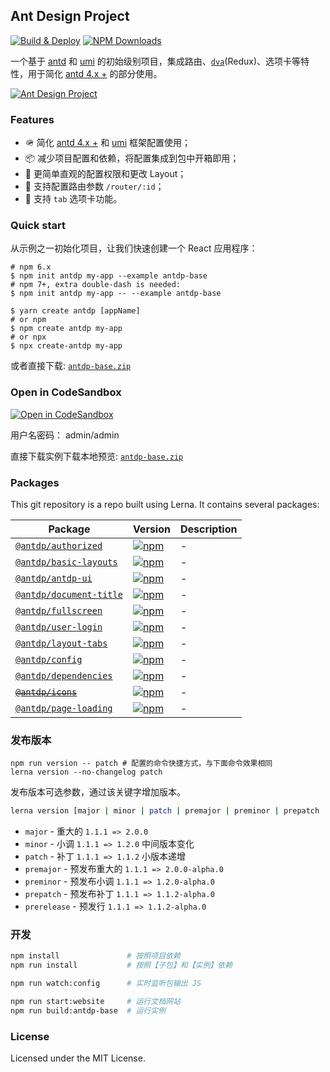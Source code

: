 Ant Design Project
---

[![Build & Deploy](https://github.com/antdpro/antdp/actions/workflows/ci.yml/badge.svg)](https://github.com/antdpro/antdp/actions/workflows/ci.yml)
[![NPM Downloads](https://img.shields.io/npm/dm/@uiw/react-md-editor.svg?style=flat)](https://www.npmjs.com/package/@uiw/react-md-editor)

一个基于 [antd](https://github.com/ant-design/ant-design/) 和 [umi](https://github.com/umijs/umi) 的初始级别项目，集成路由、[`dva`](https://github.com/dvajs/dva)(Redux)、选项卡等特性，用于简化 [antd 4.x +](https://github.com/ant-design/ant-design) 的部分使用。

[![Ant Design Project](https://user-images.githubusercontent.com/1680273/130326861-d11b074b-c8cc-4257-8e58-2ea9acc49930.png)](https://antdpro.github.io/antdp/#/example)

### Features

- 🪖 简化 [antd 4.x +](https://github.com/ant-design/ant-design) 和 [umi](https://github.com/umijs/umi) 框架配置使用；
- 📦 减少项目配置和依赖，将配置集成到包中开箱即用；
- 🐝 更简单直观的配置权限和更改 Layout；
- 💋 支持配置路由参数 `/router/:id`；
- 🤡 支持 `tab` 选项卡功能。

### Quick start

从示例之一初始化项目，让我们快速创建一个 React 应用程序：

```shell
# npm 6.x
$ npm init antdp my-app --example antdp-base
# npm 7+, extra double-dash is needed:
$ npm init antdp my-app -- --example antdp-base

$ yarn create antdp [appName]
# or npm
$ npm create antdp my-app
# or npx
$ npx create-antdp my-app
```

或者直接下载: [`antdp-base.zip`](https://antdpro.github.io/antdp/zip/antdp-base.zip)

### Open in CodeSandbox

[![Open in CodeSandbox](https://img.shields.io/badge/Open%20in-CodeSandbox-blue?logo=codesandbox)](https://codesandbox.io/s/github/antdpro/antdp/tree/master/examples/antdp-base)

用户名密码： admin/admin

直接下载实例下载本地预览: [`antdp-base.zip`](https://antdpro.github.io/antdp/zip/antdp-base.zip)

### Packages

This git repository is a repo built using Lerna. It contains several packages:

Package | Version | Description
---- | ---- | ----
[`@antdp/authorized`](https://www.npmjs.com/package/@antdp/authorized) | [![npm](https://img.shields.io/npm/v/@antdp/authorized.svg?maxAge=3600)](https://www.npmjs.com/package/@antdp/authorized) | - |
[`@antdp/basic-layouts`](https://www.npmjs.com/package/@antdp/basic-layouts) | [![npm](https://img.shields.io/npm/v/@antdp/basic-layouts.svg?maxAge=3600)](https://www.npmjs.com/package/@antdp/basic-layouts) | - |
[`@antdp/antdp-ui`](https://www.npmjs.com/package/@antdp/antdp-ui) | [![npm](https://img.shields.io/npm/v/@antdp/antdp-ui.svg?maxAge=3600)](https://www.npmjs.com/package/@antdp/antdp-ui) | - |
[`@antdp/document-title`](https://www.npmjs.com/package/@antdp/document-title) | [![npm](https://img.shields.io/npm/v/@antdp/document-title.svg?maxAge=3600)](https://www.npmjs.com/package/@antdp/document-title) | - |
[`@antdp/fullscreen`](https://www.npmjs.com/package/@antdp/fullscreen) | [![npm](https://img.shields.io/npm/v/@antdp/fullscreen.svg?maxAge=3600)](https://www.npmjs.com/package/@antdp/fullscreen) | - |
[`@antdp/user-login`](https://www.npmjs.com/package/@antdp/user-login) | [![npm](https://img.shields.io/npm/v/@antdp/user-login.svg?maxAge=3600)](https://www.npmjs.com/package/@antdp/user-login) | - |
[`@antdp/layout-tabs`](https://www.npmjs.com/package/@antdp/layout-tabs) | [![npm](https://img.shields.io/npm/v/@antdp/layout-tabs.svg?maxAge=3600)](https://www.npmjs.com/package/@antdp/layout-tabs) | - |
[`@antdp/config`](https://www.npmjs.com/package/@antdp/config) | [![npm](https://img.shields.io/npm/v/@antdp/config.svg?maxAge=3600)](https://www.npmjs.com/package/@antdp/config) | - |
[`@antdp/dependencies`](https://www.npmjs.com/package/@antdp/dependencies) | [![npm](https://img.shields.io/npm/v/@antdp/dependencies.svg?maxAge=3600)](https://www.npmjs.com/package/@antdp/dependencies) | - |
[~~`@antdp/icons`~~](https://www.npmjs.com/package/@antdp/icons) | [![npm](https://img.shields.io/npm/v/@antdp/icons.svg?maxAge=3600)](https://www.npmjs.com/package/@antdp/icons) | - |
[`@antdp/page-loading`](https://www.npmjs.com/package/@antdp/page-loading) | [![npm](https://img.shields.io/npm/v/@antdp/page-loading.svg?maxAge=3600)](https://www.npmjs.com/package/@antdp/page-loading) | - |

### 发布版本

```shell
npm run version -- patch # 配置的命令快捷方式，与下面命令效果相同
lerna version --no-changelog patch
```

发布版本可选参数，通过该关键字增加版本。

```bash
lerna version [major | minor | patch | premajor | preminor | prepatch | prerelease]
```

- `major` - 重大的 `1.1.1 => 2.0.0`
- `minor` - 小调 `1.1.1 => 1.2.0` 中间版本变化
- `patch` - 补丁 `1.1.1 => 1.1.2` 小版本递增
- `premajor` - 预发布重大的 `1.1.1 => 2.0.0-alpha.0`
- `preminor` - 预发布小调 `1.1.1 => 1.2.0-alpha.0`
- `prepatch` - 预发布补丁 `1.1.1 => 1.1.2-alpha.0`
- `prerelease` - 预发行 `1.1.1 => 1.1.2-alpha.0`

### 开发

```bash
npm install               # 按照项目依赖
npm run install           # 按照【子包】和【实例】依赖

npm run watch:config      # 实时监听包输出 JS

npm run start:website     # 运行文档网站
npm run build:antdp-base  # 运行实例
```

### License

Licensed under the MIT License.

